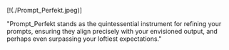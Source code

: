 [!(./Prompt_Perfekt.jpeg)]



"Prompt_Perfekt stands as the quintessential instrument for refining your prompts, ensuring they align precisely with your envisioned output, and perhaps even surpassing your loftiest expectations."
